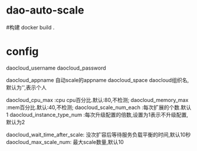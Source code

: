# dao-auto-scale


#构建
docker build .


# config

daocloud_username
daocloud_password

daocloud_appname 自动scale的appname
daocloud_space daocloud组织名,默认为'',表示个人

daocloud_cpu_max :cpu  cpu百分比.默认:80,不检测;
daocloud_memory_max :mem百分比.默认:40,不检测;
daocloud_scale_num_each :每次扩展的个数.默认1
daocloud_instance_type_num :每次升级配置的倍数,设置为1表示不升级配置,默认为2

daocloud_wait_time_after_scale: 没次扩容后等待服务负载平衡的时间,默认10秒
daocloud_max_scale_num: 最大scale数量,默认10


